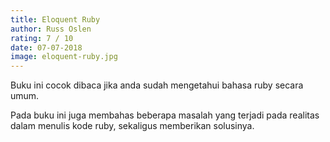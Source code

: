 ```yaml
---
title: Eloquent Ruby
author: Russ Oslen 
rating: 7 / 10 
date: 07-07-2018
image: eloquent-ruby.jpg
---
```


Buku ini cocok dibaca jika anda sudah mengetahui bahasa ruby secara umum. 

Pada buku ini juga membahas beberapa masalah yang terjadi pada realitas dalam menulis kode ruby, sekaligus memberikan solusinya. 